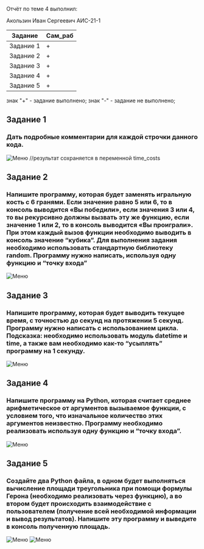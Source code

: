 Отчёт по теме 4 выполнил: 

Акользин Иван Сергеевич
АИС-21-1

| Задание | Сам_раб | 
| ------ | ------ | 
| Задание 1 | + |
| Задание 2 | + |
| Задание 3 | + |
| Задание 4 | + |
| Задание 5 | + |

знак "+" - задание выполнено; знак "-" - задание не выполнено;

## Задание 1
### Дать подробные комментарии для каждой строчки данного кода.

![Меню](https://github.com/t1rs/bababoi/blob/Тема_4/Сам_раб/pic/1.png)
//результат сохраняется в переменной time_costs

## Задание 2
### Напишите программу, которая будет заменять игральную кость с 6 гранями. Если значение равно 5 или 6, то в консоль выводится «Вы победили», если значения 3 или 4, то вы рекурсивно должны вызвать эту же функцию, если значение 1 или 2, то в консоль выводится «Вы проиграли». При этом каждый вызов функции необходимо выводить в консоль значение “кубика”. Для выполнения задания необходимо использовать стандартную библиотеку random. Программу нужно написать, используя одну функцию и “точку входа”

![Меню](https://github.com/t1rs/bababoi/blob/Тема_4/Сам_раб/pic/2.png)


## Задание 3
### Напишите программу, которая будет выводить текущее время, с точностью до секунд на протяжении 5 секунд. Программу нужно написать с использованием цикла. Подсказка: необходимо использовать модуль datetime и time, а также вам необходимо как-то “усыплять” программу на 1 секунду.

![Меню](https://github.com/t1rs/bababoi/blob/Тема_4/Сам_раб/pic/3.png)

## Задание 4
### Напишите программу на Python, которая считает среднее арифметическое от аргументов вызываемое функции, с условием того, что изначальное количество этих аргументов неизвестно. Программу необходимо реализовать используя одну функцию и “точку входа”.

![Меню](https://github.com/t1rs/bababoi/blob/Тема_4/Сам_раб/pic/4.png)

## Задание 5
### Создайте два Python файла, в одном будет выполняться вычисление площади треугольника при помощи формулы Герона (необходимо реализовать через функцию), а во втором будет происходить взаимодействие с пользователем (получение всей необходимой информации и вывод результатов). Напишите эту программу и выведите в консоль полученную площадь.

![Меню](https://github.com/t1rs/bababoi/blob/Тема_4/Сам_раб/pic/5.1.png)
![Меню](https://github.com/t1rs/bababoi/blob/Тема_4/Сам_раб/pic/5.2.png)
